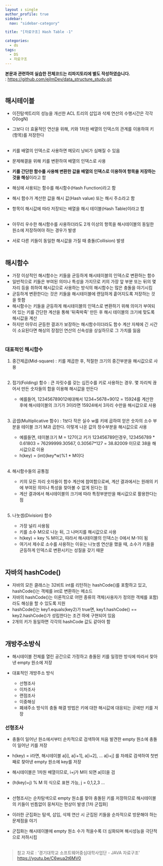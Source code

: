 ```yaml
---
layout : single
author_profile: true
sidebar: 
  nav: "sidebar-category"

title: "[자료구조] Hash Table -1"

categories:
  - ds
tags:
  - DS
  - 자료구조
---
```


**본문과 관련하여 실습한 전체코드는 리파지토리에 별도 작성하였습니다.**<br>
: https://github.com/ejImDev/data_structure_study.git<br><br>

## 해시테이블
- 이진탐색트리의 성능을 개선한 ACL 트리의 삽입과 삭제 연산의 수행시간은 각각 O(logN) <br>
- 그보다 더 효율적인 연산을 위해, 키와 1차원 배열의 인덱스의 관계를 이용하여 키(항목)를 저장한다 <br><br>

- 키를 배열의 인덱스로 사용하면 메모리 낭비가 심해질 수 있음 <br>
- 문제해결을 위해 키를 변환하여 배열의 인덱스로 사용<br>
- **키를 간단한 함수를 사용해 변환한 값을 배열의 인덱스로 이용하여 항목을 저장하는 것을 해싱**이라고 함<br>
- 해싱에 사용되는 함수를 해시함수(Hash Function)라고 함<br>
- 해시 함수가 계산한 값을 해시 값(Hash value) 또는 해시 주소라고 함<br>
- 항목이 해시값에 따라 저장되는 배열을 해시 테이블(Hash Table)이라고 함<br><br>

- 아무리 우수한 해시함수를 사용하더라도 2개 이상의 항목을 해시테이블의 동일한 원소에 저장하여야 하는 경우가 발생<br>
- 서로 다른 키들이 동일한 해시값을 가질 때 충돌(Collision) 발생<br><br>

## 해시함수
- 가장 이상적인 해시함수는 키들을 균등하게 해시테이블의 인덱스로 변환하는 함수<br>
- 일반적으로 키들은 부여된 의미나 특성을 가지므로 키의 가장 앞 부분 또는 뒤의 몇 자리 등을 취하여 해시값으로 사용하는 방식의 해시함수는 많은 충돌을 야기시킴<br>
- 균등하게 변환한다는 것은 키들을 해시테이블에 랜덤하게 흩어지도록 저장하는 것을 뜻함<br>
- 해시함수는 키들을 균등하게 해시테이블의 인덱스로 변환하기 위해 의미가 부여되어 있는 키를 간단한 계산을 통해 '뒤죽박죽' 만든 후 해시 테이블의 크기에 맞도록 해시값을 계산<br>
- 하지만 아무리 균등한 결과가 보장하는 해시함수이더라도 함수 계산 자체에 긴 시간이 소요된다면 해싱의 장점인 연산의 신속성을 상실하므로 그 가치를 잃음<br><br>

### 대표적인 해시함수
1. 중간제곱(Mid-square) : 키를 제곱한 후, 적절한 크기의 중간부분을 해시값으로 사용<br><br>

2. 접기(Folding) 함수 : 큰 자릿수를 갖는 십진수를 키로 사용하는 경우. 몇 자리씩 끊어서 만든 숫자들의 합을 이용해 해시값을 만든다<br>
	- 예를들어, 123456789012에대해서 1234+5678+9012 = 15924를 계산한 후에 해시테이블의 크기가 3이라면 15924에서 3자리 수만을 해시값으로 사용<br><br>

3. 곱셉(Multiplicative 함수) : 1보다 작은 실수 w를 키에 곱하여 얻은 숫자의 소수 부분을 테이블 크기 M과 곱한다. 이렇게 나온 값의 정수부분을 해시값으로 사용<br>
	- 예를들면, 테이블크기 M = 127이고 키가 123456789인경우, 123456789 * 0.61803 = 76299999.30567, 0.30567*127 = 38.82009 이므로 38을 해시값으로 이용<br>
	- h(key) = (int)(key*w)%1 * M이다<br><br>

4. 해시함수들의 공통점<br>
	- 키의 모든 자리 숫자들이 함수 계산에 참여함으로써, 계산 결과에서는 원래의 키에 부여된 의미나 특성을 찾아볼 수 없게 된다는 점<br>
	- 계산 결과에서 해시테이블의 크기에 따라 특정부분만을 해시값으로 활용한다는 점<br><br>

5. 나눗셈(Division) 함수<br>
	- 가장 널리 사용됨<br>
	- 키를 소수 M으로 나눈 뒤, 그 나머지를 해시값으로 사용<br>
	- h(key) = key % M이고, 따라서 해시테이블의 인덱스는 0에서 M-1이 됨<br>
	- 여기서 제수로 소수를 사용하는 이유는 나눗셈 연산을 했을 때, 소수가 키들을 균등하게 인덱스로 변환시키는 성질을 갖기 때문<br><br>

## 자바의 hashCode()
- 자바의 모든 클래스는 32비트 int를 리턴하는 hashCode()를 포함하고 있고, hashCode()는 객체를 int로 변환하는 메소드<br>
- 자바의 hashCode()는 이론적으로 어떤 종류의 객체(사용자가 정의한 객체를 포함)라도 해싱을 할 수 있도록 지원<br>
- hashCode()는 key1.equals(key2)가 true면, key1.hashCode() == key2.hashCode()가 성립한다는 조건 하에 구현되어 있음<br>
- 2개의 키가 동일하면 각각의 hashCode 값도 같아야 함<br><br>


## 개방주소방식
- 해시테이블 전체를 열린 공간으로 가정하고 충돌된 키를 일정한 방식에 따라서 찾아낸 empty 원소에 저장

- 대표적인 개방주소 방식
	- 선형조사
	- 이차조사
	- 랜점조사
	- 이중해싱
	- 폐쇄주소 방식의 충돌 해결 방법은 키에 대한 해시값에 대응되는 곳에만 키를 저장

### 선형조사
- 충돌이 일어난 원소에서부터 순차적으로 검색하여 처음 발견한 empty 원소에 충돌이 일어난 키를 저장<br>
- h(key) = i라면, 해시테이블 a[i], a[i+1], a[i+2], ... a[i+j] 를 차례로 검색하여 첫번째로 찾아낸 empty 원소에 key를 저장<br>
- 해시테이블은 1차원 배열이므로, i+j가 M이 되면 a[0]을 검<br>
- (h(key)+j) % M 의 식으로 표현 가능, j = 0,1,2,3 ...<br><br>

- 선형조사는 순차탐색으로 empty 원소를 찾아 충돌된 키를 저장하므로 해시테이블의 키들이 빈틈없이 뭉쳐지는 현상이 발생 [1차 군집화]<br>
- 이러한 군집화는 탐색, 삽입, 삭제 연산 시 군집된 키들을 순차적으로 방문해야 하는 문제점을 야기<br>
- 군집화는 해시테이블에 empty 원소 수가 적을수록 더 심화되며 해시성능을 극단적으로 저하시킴<br><br>

> 참고 자료 : '경기대학교 소프트웨어중심대학사업단 - JAVA 자료구조' https://youtu.be/C6wua2t6MV0

